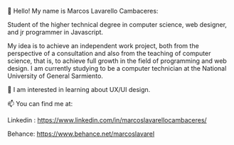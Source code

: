 👋 Hello! My name is Marcos Lavarello Cambaceres:

Student of the higher technical degree in computer science, web designer, and jr programmer in Javascript.

My idea is to achieve an independent work project, both from the perspective of a consultation and also from the teaching of computer science, that is, to achieve full growth in the field of programming and web design. I am currently studying to be a computer technician at the National University of General Sarmiento.
  
🙌 I am interested in learning about UX/UI design.
 
📫 You can find me at:

Linkedin : https://www.linkedin.com/in/marcoslavarellocambaceres/

Behance: https://www.behance.net/marcoslavarel
